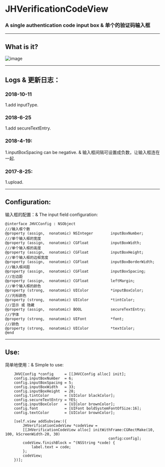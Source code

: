 # JHVerificationCodeView
### A single authentication code input box & 单个的验证码输入框

---

## What is it?
![image](https://github.com/xjh093/JHVerificationCodeView/blob/master/123.png)

---

## Logs & 更新日志：

### 2018-10-11
1.add inputType.

### 2018-6-25
1.add secureTextEntry.

### 2018-4-19:
1.inputBoxSpacing can be negative. & 输入框间隔可设置成负数，让输入框连在一起.

### 2017-8-25:
1.upload. 

---

## Configuration:
输入框的配置：& The input field configuration:

```
@interface JHVCConfig : NSObject
///输入框个数
@property (assign,  nonatomic) NSInteger        inputBoxNumber;
///单个输入框的宽度
@property (assign,  nonatomic) CGFloat          inputBoxWidth;
///单个输入框的高度
@property (assign,  nonatomic) CGFloat          inputBoxHeight;
///单个输入框的边框宽度
@property (assign,  nonatomic) CGFloat          inputBoxBorderWidth;
///输入框间距
@property (assign,  nonatomic) CGFloat          inputBoxSpacing;
///左边距
@property (assign,  nonatomic) CGFloat          leftMargin;
///单个输入框的颜色
@property (strong,  nonatomic) UIColor          *inputBoxColor;
///光标颜色
@property (strong,  nonatomic) UIColor          *tintColor;
///显示 或 隐藏
@property (assign,  nonatomic) BOOL             secureTextEntry;
///字体
@property (strong,  nonatomic) UIFont           *font;
///颜色
@property (strong,  nonatomic) UIColor          *textColor;
@end
```

---

## Use:

简单地使用：& Simple to use:
```
    JHVCConfig *config     = [[JHVCConfig alloc] init];
    config.inputBoxNumber  = 6; 
    config.inputBoxSpacing = 5;
    config.inputBoxWidth   = 33;
    config.inputBoxHeight  = 28;
    config.tintColor       = [UIColor blackColor];
    config.secureTextEntry = YES;
    config.inputBoxColor   = [UIColor brownColor];
    config.font            = [UIFont boldSystemFontOfSize:16];
    config.textColor       = [UIColor brownColor];
    
    [self.view addSubview:({
        JHVerificationCodeView *codeView =
        [[JHVerificationCodeView alloc] initWithFrame:CGRectMake(10, 100, kScreenWidth-20, 30)
                                               config:config];
        codeView.finishBlock = ^(NSString *code) {
            label.text = code;
        };
        codeView;
    })];
```
